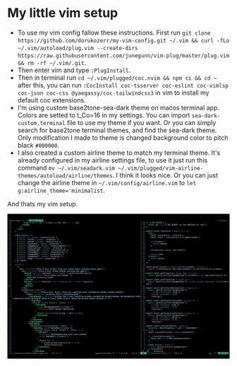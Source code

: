 # My little vim setup

-   To use my vim config fallow these instructions. First run `git clone https://github.com/dorukozerr/my-vim-config.git ~/.vim && curl -fLo ~/.vim/autoload/plug.vim --create-dirs https://raw.githubusercontent.com/junegunn/vim-plug/master/plug.vim && rm -rf ~/.vim/.git`.
-   Then enter vim and type `:PlugInstall`.
-   Then in terminal run `cd ~/.vim/plugged/coc.nvim && npm ci && cd ~` after this, you can run `:CocInstall coc-tsserver coc-eslint coc-vimlsp coc-json coc-css @yaegassy/coc-tailwindcss3` in vim to install my default coc extensions.
-   I'm using custom base2tone-sea-dark theme on macos terminal app. Colors are setted to t_Co=16 in my settings. You can import `sea-dark-custom.terminal` file to use my theme if you want. Or you can simply search for base2tone terminal themes, and find the sea-dark theme. Only modification I made to theme is changed background color to pitch black `#000000`.
-   I also created a custom airline theme to match my terminal theme. It's already configured in my airline settings file, to use it just run this command `mv ~/.vim/seadark.vim ~/.vim/plugged/vim-airline-themes/autoload/airline/themes`. I think it looks nice. Or you can just change the airline theme in `~/.vim/config/airline.vim` to `let g:airline_theme='minimalist`.

And thats my vim setup.

![screenshot](vim-screenshot.png)
